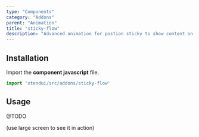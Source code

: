 ```yaml
---
type: "Components"
category: "Addons"
parent: "Animation"
title: "sticky-flow"
description: "Advanced animation for postion sticky to show content on scroll for better usability."
---
```


## Installation

Import the **component javascript** file.

```jsx
import 'xtendui/src/addons/sticky-flow'
```

## Usage

@TODO

(use large screen to see it in action)

<demo>
  <div class="gatsby_demo_item toggle" data-iframe="iframe/components/addons/animation/sticky-flow">
  </div>
</demo>
